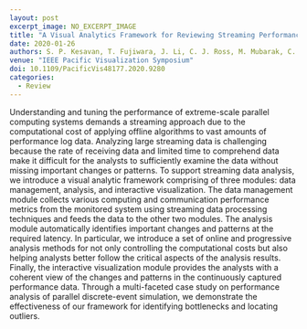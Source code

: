 ```yaml
---
layout: post
excerpt_image: NO_EXCERPT_IMAGE
title: "A Visual Analytics Framework for Reviewing Streaming Performance Data"
date: 2020-01-26
authors: S. P. Kesavan, T. Fujiwara, J. Li, C. J. Ross, M. Mubarak, C. Carothers, R. Ross & K. Ma
venue: "IEEE Pacific Visualization Symposium"
doi: 10.1109/PacificVis48177.2020.9280
categories:
  - Review
---
```

Understanding and tuning the performance of extreme-scale parallel computing systems demands a streaming approach due to the computational cost of applying offline algorithms to vast amounts of performance log data. Analyzing large streaming data is challenging because the rate of receiving data and limited time to comprehend data make it difficult for the analysts to sufficiently examine the data without missing important changes or patterns. To support streaming data analysis, we introduce a visual analytic framework comprising of three modules: data management, analysis, and interactive visualization. The data management module collects various computing and communication performance metrics from the monitored system using streaming data processing techniques and feeds the data to the other two modules. The analysis module automatically identifies important changes and patterns at the required latency. In particular, we introduce a set of online and progressive analysis methods for not only controlling the computational costs but also helping analysts better follow the critical aspects of the analysis results. Finally, the interactive visualization module provides the analysts with a coherent view of the changes and patterns in the continuously captured performance data. Through a multi-faceted case study on performance analysis of parallel discrete-event simulation, we demonstrate the effectiveness of our framework for identifying bottlenecks and locating outliers.
